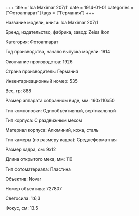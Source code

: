 +++
title = 'Ica Maximar 207/1'
date = 1914-01-01
categories = ["Фотоаппарат"]
tags = ["Германия"]
+++

Название модели, книги: Ica Maximar 207/1

Бренд, издательство, фабрика, завод: Zeiss Ikon

Категория: Фотоаппарат

Год производства, начало выпуска модели: 1914

Окончание производства: 1926

Страна производитель: Германия

Инвентаризационный номер: 535

Вес, гр: 888

Размер аппарата  собранном виде, мм: 160x110x50

Тип компоновки: Однообъективный, вертикальный

Тип корпуса: С раздвижным мехом

Материал корпуса: Алюминий, кожа, сталь

Тип камеры (по размеру кадра): Среднеформатная

Размер кадра, см: 9х12

Длина открытого меха, мм: 110

Тип фотоматериала: Пластина

Объектив: Novar

Номер объектива: 727807

Светосила: 1:6,3

Фокус, см: 13.5

